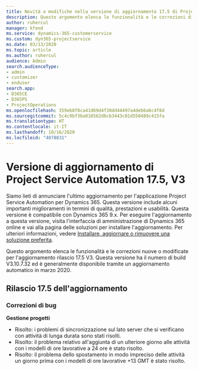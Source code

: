 ```yaml
---
title: Novità o modifiche nella versione di aggiornamento 17.5 di Project Service Automation, aggiornamento rapido V3
description: Questo argomento elenca le funzionalità e le correzioni disponibili nella versione di aggiornamento 17.5 di Project Service Automation V3.
author: ruhercul
manager: kfend
ms.service: dynamics-365-customerservice
ms.custom: dyn365-projectservice
ms.date: 03/13/2020
ms.topic: article
ms.author: ruhercul
audience: Admin
search.audienceType:
- admin
- customizer
- enduser
search.app:
- D365CE
- D365PS
- ProjectOperations
ms.openlocfilehash: 359eb8f8ca41d69d4f30dd44497a4deb6a6c4f8d
ms.sourcegitcommit: 5c4c9bf3ba018562d6cb3443c01d550489c415fa
ms.translationtype: HT
ms.contentlocale: it-IT
ms.lasthandoff: 10/16/2020
ms.locfileid: "4078831"
---
```

# <a name="project-service-automation-update-release-175-v3"></a>Versione di aggiornamento di Project Service Automation 17.5, V3

Siamo lieti di annunciare l'ultimo aggiornamento per l'applicazione Project Service Automation per Dynamics 365. Questa versione include alcuni importanti miglioramenti in termini di qualità, prestazioni e usabilità.  Questa versione è compatibile con Dynamics 365 9.x. Per eseguire l'aggiornamento a questa versione, visita l'interfaccia di amministrazione di Dynamics 365 online e vai alla pagina delle soluzioni per installare l'aggiornamento. Per ulteriori informazioni, vedere [Installare, aggiornare o rimuovere una soluzione preferita](https://docs.microsoft.com/power-platform/admin/install-remove-preferred-solution).

Questo argomento elenca le funzionalità e le correzioni nuove o modificate per l'aggiornamento rilascio 17.5 V3. Questa versione ha il numero di build V3.10.7.32 ed è generalmente disponibile tramite un aggiornamento automatico in marzo 2020.


## <a name="update-release-175"></a>Rilascio 17.5 dell'aggiornamento

### <a name="bug-fixes"></a>Correzioni di bug


**Gestione progetti**

- Risolto: i problemi di sincronizzazione sul lato server che si verificano con attività di lunga durata sono stati risolti.
- Risolto: il problema relativo all'aggiunta di un ulteriore giorno alle attività con i modelli di ore lavorative a 24 ore è stato risolto.
- Risolto: il problema dello spostamento in modo impreciso delle attività un giorno prima con i modelli di ore lavorative +13 GMT è stato risolto.

